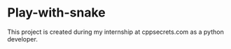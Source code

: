 # Play-with-snake
This project is created during my internship at cppsecrets.com as a python developer.
